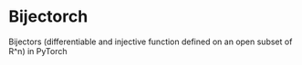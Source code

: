 # Bijectorch
Bijectors (differentiable and injective function defined on an open subset of R^n) in PyTorch
